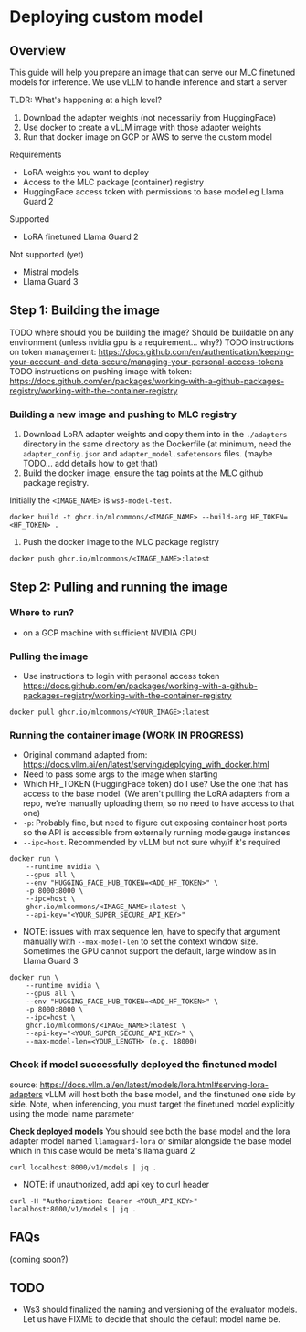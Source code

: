 # Deploying custom model

## Overview
This guide will help you prepare an image that can serve our MLC finetuned
models for inference. We use vLLM to handle inference and start a server

TLDR: What's happening at a high level?
1. Download the adapter weights (not necessarily from HuggingFace)
2. Use docker to create a vLLM image with those adapter weights
3. Run that docker image on GCP or AWS to serve the custom model

Requirements
- LoRA weights you want to deploy
- Access to the MLC package (container) registry
- HuggingFace access token with permissions to base model eg Llama Guard 2

Supported
- LoRA finetuned Llama Guard 2

Not supported (yet)
- Mistral models
- Llama Guard 3

## Step 1: Building the image
TODO where should you be building the image? Should be buildable on any environment (unless nvidia gpu is a requirement... why?)
TODO instructions on token management: https://docs.github.com/en/authentication/keeping-your-account-and-data-secure/managing-your-personal-access-tokens
TODO instructions on pushing image with token: https://docs.github.com/en/packages/working-with-a-github-packages-registry/working-with-the-container-registry


### Building a new image and pushing to MLC registry
1. Download LoRA adapter weights and copy them into in the `./adapters`
   directory in the same directory as the Dockerfile (at minimum, need the
   `adapter_config.json` and `adapter_model.safetensors` files. (maybe TODO...
   add details how to get that)
1. Build the docker image, ensure the tag points at the MLC github package registry.

Initially the `<IMAGE_NAME>` is `ws3-model-test`.
```
docker build -t ghcr.io/mlcommons/<IMAGE_NAME> --build-arg HF_TOKEN=<HF_TOKEN> .
```
1. Push the docker image to the MLC package registry
```
docker push ghcr.io/mlcommons/<IMAGE_NAME>:latest
```

## Step 2: Pulling and running the image
### Where to run?
- on a GCP machine with sufficient NVIDIA GPU

### Pulling the image
- Use instructions to login with personal access token https://docs.github.com/en/packages/working-with-a-github-packages-registry/working-with-the-container-registry
```
docker pull ghcr.io/mlcommons/<YOUR_IMAGE>:latest
```


### Running the container image **(WORK IN PROGRESS)**
- Original command adapted from: https://docs.vllm.ai/en/latest/serving/deploying_with_docker.html
- Need to pass some args to the image when starting
- Which HF_TOKEN (HuggingFace token) do I use? Use the one that has access to the base model. (We
  aren't pulling the LoRA adapters from a repo, we're manually uploading them,
  so no need to have access to that one)
- `-p`: Probably fine, but need to figure out exposing container host ports so
  the API is accessible from externally running modelgauge instances
- `--ipc=host`. Recommended by vLLM but not sure why/if it's required
```
docker run \
    --runtime nvidia \
    --gpus all \
    --env "HUGGING_FACE_HUB_TOKEN=<ADD_HF_TOKEN>" \
    -p 8000:8000 \
    --ipc=host \
    ghcr.io/mlcommons/<IMAGE_NAME>:latest \
    --api-key="<YOUR_SUPER_SECURE_API_KEY>"
```
- NOTE: issues with max sequence len, have to specify that argument manually
  with `--max-model-len` to set the context window size. Sometimes the GPU
  cannot support the default, large window as in Llama Guard 3
```
docker run \
    --runtime nvidia \
    --gpus all \
    --env "HUGGING_FACE_HUB_TOKEN=<ADD_HF_TOKEN>" \
    -p 8000:8000 \
    --ipc=host \
    ghcr.io/mlcommons/<IMAGE_NAME>:latest \
    --api-key="<YOUR_SUPER_SECURE_API_KEY>" \
    --max-model-len=<YOUR_LENGTH> (e.g. 18000)
```

### Check if model successfully deployed the finetuned model
source: https://docs.vllm.ai/en/latest/models/lora.html#serving-lora-adapters
vLLM will host both the base model, and the finetuned one side by side.
Note, when inferencing, you must target the finetuned model explicitly using the model name parameter

**Check deployed models**
You should see both the base model and the lora adapter model named
`llamaguard-lora` or similar alongside the base model which in this case would be
meta's llama guard 2
```
curl localhost:8000/v1/models | jq .
```

- NOTE: if unauthorized, add api key to curl header
```
curl -H "Authorization: Bearer <YOUR_API_KEY>" localhost:8000/v1/models | jq .
```

## FAQs
(coming soon?)

## TODO

* Ws3 should finalized the naming and versioning of the evaluator models. Let us have FIXME to decide that should the default model name be.
